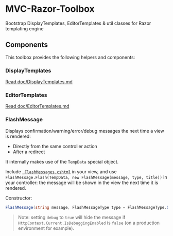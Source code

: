# MVC-Razor-Toolbox
Bootstrap DisplayTemplates, EditorTemplates &amp; util classes for Razor templating engine

## Components
This toolbox provides the following helpers and components:

### DisplayTemplates
[Read doc/DisplayTemplates.md](doc/DisplayTemplates.md)

### EditorTemplates
[Read doc/EditorTemplates.md](doc/EditorTemplates.md)

### FlashMessage
Displays confirmation/warning/error/debug messages the next time a view is rendered:

 - Directly from the same controller action
 - After a redirect

It internally makes use of the `TempData` special object.

Include [`_FlashMessages.cshtml`](content/Modules/Shared/Views/Partial/_FlashMessages.cshtml.pp) in your view,
and use `FlashMessage.Flash(TempData, new FlashMessage(message, type, title))` in your controller:
the message will be shown in the view the next time it is rendered.

Constructor:

```c#
FlashMessage(string message, FlashMessageType type = FlashMessageType.Success, string title = null, bool debug = false)
```

> Note: setting `debug` to `true` will hide the message if `HttpContext.Current.IsDebuggingEnabled` is `false`
 (on a production environment for example).
